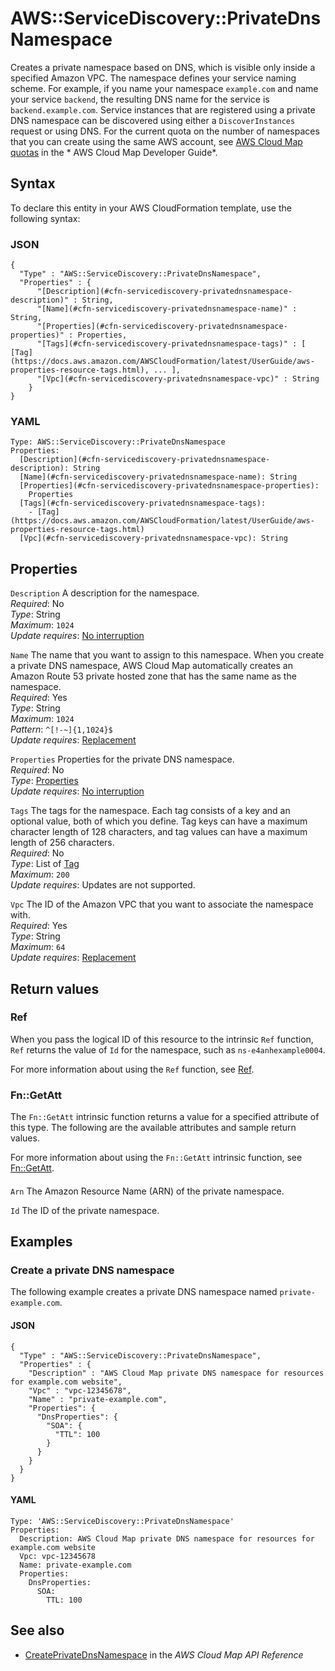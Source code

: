 # AWS::ServiceDiscovery::PrivateDnsNamespace<a name="aws-resource-servicediscovery-privatednsnamespace"></a>

Creates a private namespace based on DNS, which is visible only inside a specified Amazon VPC\. The namespace defines your service naming scheme\. For example, if you name your namespace `example.com` and name your service `backend`, the resulting DNS name for the service is `backend.example.com`\. Service instances that are registered using a private DNS namespace can be discovered using either a `DiscoverInstances` request or using DNS\. For the current quota on the number of namespaces that you can create using the same AWS account, see [ AWS Cloud Map quotas](https://docs.aws.amazon.com/cloud-map/latest/dg/cloud-map-limits.html) in the * AWS Cloud Map Developer Guide*\.

## Syntax<a name="aws-resource-servicediscovery-privatednsnamespace-syntax"></a>

To declare this entity in your AWS CloudFormation template, use the following syntax:

### JSON<a name="aws-resource-servicediscovery-privatednsnamespace-syntax.json"></a>

```
{
  "Type" : "AWS::ServiceDiscovery::PrivateDnsNamespace",
  "Properties" : {
      "[Description](#cfn-servicediscovery-privatednsnamespace-description)" : String,
      "[Name](#cfn-servicediscovery-privatednsnamespace-name)" : String,
      "[Properties](#cfn-servicediscovery-privatednsnamespace-properties)" : Properties,
      "[Tags](#cfn-servicediscovery-privatednsnamespace-tags)" : [ [Tag](https://docs.aws.amazon.com/AWSCloudFormation/latest/UserGuide/aws-properties-resource-tags.html), ... ],
      "[Vpc](#cfn-servicediscovery-privatednsnamespace-vpc)" : String
    }
}
```

### YAML<a name="aws-resource-servicediscovery-privatednsnamespace-syntax.yaml"></a>

```
Type: AWS::ServiceDiscovery::PrivateDnsNamespace
Properties: 
  [Description](#cfn-servicediscovery-privatednsnamespace-description): String
  [Name](#cfn-servicediscovery-privatednsnamespace-name): String
  [Properties](#cfn-servicediscovery-privatednsnamespace-properties): 
    Properties
  [Tags](#cfn-servicediscovery-privatednsnamespace-tags): 
    - [Tag](https://docs.aws.amazon.com/AWSCloudFormation/latest/UserGuide/aws-properties-resource-tags.html)
  [Vpc](#cfn-servicediscovery-privatednsnamespace-vpc): String
```

## Properties<a name="aws-resource-servicediscovery-privatednsnamespace-properties"></a>

`Description`  <a name="cfn-servicediscovery-privatednsnamespace-description"></a>
A description for the namespace\.  
*Required*: No  
*Type*: String  
*Maximum*: `1024`  
*Update requires*: [No interruption](https://docs.aws.amazon.com/AWSCloudFormation/latest/UserGuide/using-cfn-updating-stacks-update-behaviors.html#update-no-interrupt)

`Name`  <a name="cfn-servicediscovery-privatednsnamespace-name"></a>
The name that you want to assign to this namespace\. When you create a private DNS namespace, AWS Cloud Map automatically creates an Amazon Route 53 private hosted zone that has the same name as the namespace\.  
*Required*: Yes  
*Type*: String  
*Maximum*: `1024`  
*Pattern*: `^[!-~]{1,1024}$`  
*Update requires*: [Replacement](https://docs.aws.amazon.com/AWSCloudFormation/latest/UserGuide/using-cfn-updating-stacks-update-behaviors.html#update-replacement)

`Properties`  <a name="cfn-servicediscovery-privatednsnamespace-properties"></a>
Properties for the private DNS namespace\.  
*Required*: No  
*Type*: [Properties](aws-properties-servicediscovery-privatednsnamespace-properties.md)  
*Update requires*: [No interruption](https://docs.aws.amazon.com/AWSCloudFormation/latest/UserGuide/using-cfn-updating-stacks-update-behaviors.html#update-no-interrupt)

`Tags`  <a name="cfn-servicediscovery-privatednsnamespace-tags"></a>
The tags for the namespace\. Each tag consists of a key and an optional value, both of which you define\. Tag keys can have a maximum character length of 128 characters, and tag values can have a maximum length of 256 characters\.  
*Required*: No  
*Type*: List of [Tag](https://docs.aws.amazon.com/AWSCloudFormation/latest/UserGuide/aws-properties-resource-tags.html)  
*Maximum*: `200`  
*Update requires*: Updates are not supported\.

`Vpc`  <a name="cfn-servicediscovery-privatednsnamespace-vpc"></a>
The ID of the Amazon VPC that you want to associate the namespace with\.  
*Required*: Yes  
*Type*: String  
*Maximum*: `64`  
*Update requires*: [Replacement](https://docs.aws.amazon.com/AWSCloudFormation/latest/UserGuide/using-cfn-updating-stacks-update-behaviors.html#update-replacement)

## Return values<a name="aws-resource-servicediscovery-privatednsnamespace-return-values"></a>

### Ref<a name="aws-resource-servicediscovery-privatednsnamespace-return-values-ref"></a>

 When you pass the logical ID of this resource to the intrinsic `Ref` function, `Ref` returns the value of `Id` for the namespace, such as `ns-e4anhexample0004`\.

For more information about using the `Ref` function, see [Ref](https://docs.aws.amazon.com/AWSCloudFormation/latest/UserGuide/intrinsic-function-reference-ref.html)\.

### Fn::GetAtt<a name="aws-resource-servicediscovery-privatednsnamespace-return-values-fn--getatt"></a>

The `Fn::GetAtt` intrinsic function returns a value for a specified attribute of this type\. The following are the available attributes and sample return values\.

For more information about using the `Fn::GetAtt` intrinsic function, see [Fn::GetAtt](https://docs.aws.amazon.com/AWSCloudFormation/latest/UserGuide/intrinsic-function-reference-getatt.html)\.

#### <a name="aws-resource-servicediscovery-privatednsnamespace-return-values-fn--getatt-fn--getatt"></a>

`Arn`  <a name="Arn-fn::getatt"></a>
The Amazon Resource Name \(ARN\) of the private namespace\.

`Id`  <a name="Id-fn::getatt"></a>
The ID of the private namespace\.

## Examples<a name="aws-resource-servicediscovery-privatednsnamespace--examples"></a>



### Create a private DNS namespace<a name="aws-resource-servicediscovery-privatednsnamespace--examples--Create_a_private_DNS_namespace"></a>

The following example creates a private DNS namespace named `private-example.com`\.

#### JSON<a name="aws-resource-servicediscovery-privatednsnamespace--examples--Create_a_private_DNS_namespace--json"></a>

```
{
  "Type" : "AWS::ServiceDiscovery::PrivateDnsNamespace",
  "Properties" : {
    "Description" : "AWS Cloud Map private DNS namespace for resources for example.com website",
    "Vpc" : "vpc-12345678",
    "Name" : "private-example.com",
    "Properties": {
      "DnsProperties": {
        "SOA": {
          "TTL": 100
        }
      }
    }
  }
}
```

#### YAML<a name="aws-resource-servicediscovery-privatednsnamespace--examples--Create_a_private_DNS_namespace--yaml"></a>

```
Type: 'AWS::ServiceDiscovery::PrivateDnsNamespace'
Properties:
  Description: AWS Cloud Map private DNS namespace for resources for example.com website
  Vpc: vpc-12345678
  Name: private-example.com
  Properties:
    DnsProperties:
      SOA:
        TTL: 100
```

## See also<a name="aws-resource-servicediscovery-privatednsnamespace--seealso"></a>
+ [CreatePrivateDnsNamespace](https://docs.aws.amazon.com/cloud-map/latest/api/API_CreatePrivateDnsNamespace.html) in the *AWS Cloud Map API Reference*

